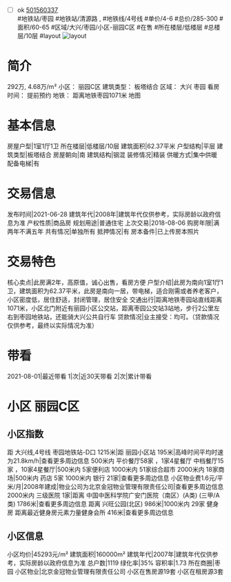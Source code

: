- [ ] ok [501560337](https://bj.5i5j.com/ershoufang/501560337.html)  
 #地铁站/枣园 #地铁站/清源路 ,  #地铁线/4号线
#单价/4-6 #总价/285-300 #面积/60-65   #区域/大兴/枣园/小区-丽园C区 #在售 #所在楼层/低楼层 #总楼层/10层 #layout 
![layout](http://image2a.5i5j.com/bdir/layout/f30736941f4f4593b84d492440fe4349.jpg_P5.jpg) 
# 简介 
 292万,  4.68万/m² 
小区： 丽园C区
建筑类型： 板塔结合
区域： 大兴 枣园
看房时间： 提前预约
地铁： 距离地铁枣园1071米 地图
# 基本信息 
 房屋户型|1室1厅1卫
所在楼层|低楼层/10层
建筑面积|62.37平米
户型结构|平层
建筑类型|板塔结合
房屋朝向|南
建筑结构|钢混
装修情况|精装
供暖方式|集中供暖
配备电梯|有
# 交易信息 
 发布时间|2021-06-28
建筑年代|2008年|建筑年代仅供参考，实际房龄以政府信息为准
产权性质|商品房
规划用途|普通住宅
上次交易|2018-08-06
购房年限|满两年不满五年
共有情况|单独所有
抵押情况|有
房本备件|已上传房本照片
# 交易特色 
 核心卖点|此房满2年，高原值，诚心出售，看房方便
户型介绍|此房为南向1室1厅1卫，建筑面积为62.37平米，此房是南向一居，带电梯，适合刚需或者养老客户，小区密度低，居住舒适，封闭管理，居住安全
交通出行|距离地铁枣园站直线距离1071米，小区北门附近有丽园小区公交站，距离枣园公交站3站地，步行2公里左右到枣园地铁站，还能骑大兴公共自行车
贷款情况|业主接受：均可。（贷款情况仅供参考，最终以实际情况为准）
# 带看 
 2021-08-01|最近带看	 1|次|近30天带看	 2|次|累计带看
# 小区 丽园C区
## 小区指数 
 距 大兴线,4号线 枣园地铁站-D口 1215米|距 丽园小区站 195米|高峰时间平均时速为21.8km/h|查看更多周边信息
500米内 平价餐厅58家 ，1家4星餐厅
中档餐厅15家 ，10家4星餐厅|500米内 5家便利店
1000米内 51家综合超市
2000米内 18家商场|500米内 药店 5家
1000米内 银行 21家|查看更多周边信息
小区物业费1.6元/平米/月|2008年建成|物业公司为北京金冠物业管理有限责任公司|查看更多周边信息
2000米内 三级医院 1家|距离 中国中医科学院广安门医院（南区）(A类) (三甲/A类) 1786米|查看更多周边信息
距离 兴旺公园(北区) 986米|1000米内 29家 健身房
距离最近健身房元素力量健身会所 416米|查看更多周边信息
## 小区信息 
 小区均价|45293元/m²
建筑面积|160000m²
建筑年代|2007年|建筑年代仅供参考，实际房龄以政府信息为准
总户数|1119
绿化率|35%
容积率|1.73
所在商圈|枣园
小区物业|北京金冠物业管理有限责任公司
小区在售房源19套
小区在租房源3套
